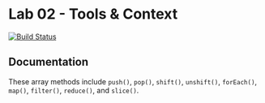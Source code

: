# Lab 02 - Tools & Context
[![Build Status](https://travis-ci.com/benbenbuhben/02-tools-and-context.svg?branch=master)](https://travis-ci.com/benbenbuhben/02-tools-and-context)

## Documentation

These array methods include ```push()```, ```pop()```, ```shift()```, ```unshift()```, ```forEach()```, ```map()```, ```filter()```, ```reduce()```, and ```slice()```.

